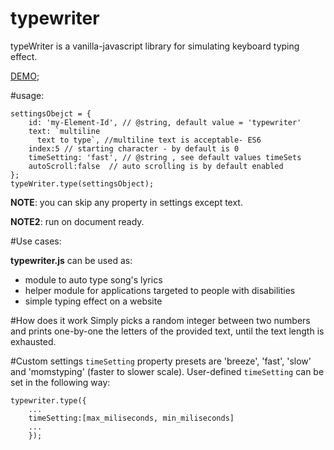 # typewriter

typeWriter is a vanilla-javascript library for simulating keyboard typing effect.

[DEMO](http://totallynoob.com/typewriterjs/demo.html);

#usage: 

	settingsObejct = {
	    id: 'my-Element-Id', // @string, default value = 'typewriter'
	    text: `multiline
	      text to type`, //multiline text is acceptable- ES6
	    index:5 // starting character - by default is 0
	    timeSetting: 'fast', // @string , see default values timeSets
	    autoScroll:false  // auto scrolling is by default enabled
    };
	typeWriter.type(settingsObject);

__NOTE__: you can skip any property in settings except text.

__NOTE2__: run on document ready.

#Use cases:

__typewriter.js__ can be used as:
* module to auto type song's lyrics
* helper module for applications targeted to people with disabilities
* simple typing effect on a website

#How does it work
Simply picks a random integer between two numbers and prints one-by-one the letters of the provided text, until the text length is exhausted.

#Custom settings
`timeSetting` property presets are 'breeze', 'fast', 'slow' and 'momstyping' (faster to slower scale). User-defined `timeSetting` can be set in the following way:

	typewriter.type({
		...
		timeSetting:[max_miliseconds, min_miliseconds]
		...
		});

